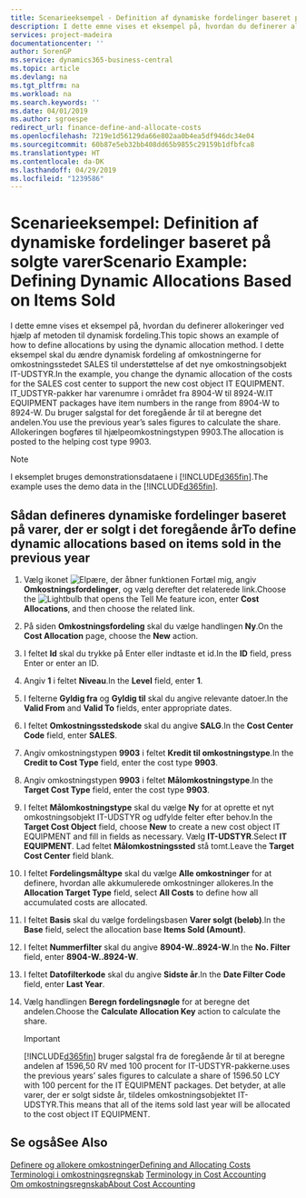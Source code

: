 ```yaml
---
title: Scenarieeksempel - Definition af dynamiske fordelinger baseret på solgte varer | Microsoft Docs
description: I dette emne vises et eksempel på, hvordan du definerer allokeringer ved hjælp af metoden til dynamisk fordeling.
services: project-madeira
documentationcenter: ''
author: SorenGP
ms.service: dynamics365-business-central
ms.topic: article
ms.devlang: na
ms.tgt_pltfrm: na
ms.workload: na
ms.search.keywords: ''
ms.date: 04/01/2019
ms.author: sgroespe
redirect_url: finance-define-and-allocate-costs
ms.openlocfilehash: 7219e1d56129da66e802aa0b4ea5df946dc34e04
ms.sourcegitcommit: 60b87e5eb32bb408dd65b9855c29159b1dfbfca8
ms.translationtype: HT
ms.contentlocale: da-DK
ms.lasthandoff: 04/29/2019
ms.locfileid: "1239586"
---
```

# <a name="scenario-example-defining-dynamic-allocations-based-on-items-sold"></a><span data-ttu-id="9962c-103">Scenarieeksempel: Definition af dynamiske fordelinger baseret på solgte varer</span><span class="sxs-lookup"><span data-stu-id="9962c-103">Scenario Example: Defining Dynamic Allocations Based on Items Sold</span></span>
<span data-ttu-id="9962c-104">I dette emne vises et eksempel på, hvordan du definerer allokeringer ved hjælp af metoden til dynamisk fordeling.</span><span class="sxs-lookup"><span data-stu-id="9962c-104">This topic shows an example of how to define allocations by using the dynamic allocation method.</span></span> <span data-ttu-id="9962c-105">I dette eksempel skal du ændre dynamisk fordeling af omkostningerne for omkostningsstedet SALES til understøttelse af det nye omkostningsobjekt IT-UDSTYR.</span><span class="sxs-lookup"><span data-stu-id="9962c-105">In the example, you change the dynamic allocation of the costs for the SALES cost center to support the new cost object IT EQUIPMENT.</span></span> <span data-ttu-id="9962c-106">IT_UDSTYR-pakker har varenumre i området fra 8904-W til 8924-W.</span><span class="sxs-lookup"><span data-stu-id="9962c-106">IT EQUIPMENT packages have item numbers in the range from 8904-W to 8924-W.</span></span> <span data-ttu-id="9962c-107">Du bruger salgstal for det foregående år til at beregne det andelen.</span><span class="sxs-lookup"><span data-stu-id="9962c-107">You use the previous year’s sales figures to calculate the share.</span></span> <span data-ttu-id="9962c-108">Allokeringen bogføres til hjælpeomkostningstypen 9903.</span><span class="sxs-lookup"><span data-stu-id="9962c-108">The allocation is posted to the helping cost type 9903.</span></span>  

> [!NOTE]  
>  <span data-ttu-id="9962c-109">I eksemplet bruges demonstrationsdataene i [!INCLUDE[d365fin](includes/d365fin_md.md)].</span><span class="sxs-lookup"><span data-stu-id="9962c-109">The example uses the demo data in the [!INCLUDE[d365fin](includes/d365fin_md.md)].</span></span>  

## <a name="to-define-dynamic-allocations-based-on-items-sold-in-the-previous-year"></a><span data-ttu-id="9962c-110">Sådan defineres dynamiske fordelinger baseret på varer, der er solgt i det foregående år</span><span class="sxs-lookup"><span data-stu-id="9962c-110">To define dynamic allocations based on items sold in the previous year</span></span>  

1.  <span data-ttu-id="9962c-111">Vælg ikonet ![Elpære, der åbner funktionen Fortæl mig](media/ui-search/search_small.png "Fortæl mig, hvad du vil foretage dig"), angiv **Omkostningsfordelinger**, og vælg derefter det relaterede link.</span><span class="sxs-lookup"><span data-stu-id="9962c-111">Choose the ![Lightbulb that opens the Tell Me feature](media/ui-search/search_small.png "Tell me what you want to do") icon, enter **Cost Allocations**, and then choose the related link.</span></span>  
2.  <span data-ttu-id="9962c-112">På siden **Omkostningsfordeling** skal du vælge handlingen **Ny**.</span><span class="sxs-lookup"><span data-stu-id="9962c-112">On the **Cost Allocation** page, choose the **New** action.</span></span>  
3.  <span data-ttu-id="9962c-113">I feltet **Id** skal du trykke på Enter eller indtaste et id.</span><span class="sxs-lookup"><span data-stu-id="9962c-113">In the **ID** field, press Enter or enter an ID.</span></span>  
4.  <span data-ttu-id="9962c-114">Angiv **1** i feltet **Niveau**.</span><span class="sxs-lookup"><span data-stu-id="9962c-114">In the **Level** field, enter **1**.</span></span>  
5.  <span data-ttu-id="9962c-115">I felterne **Gyldig fra** og **Gyldig til** skal du angive relevante datoer.</span><span class="sxs-lookup"><span data-stu-id="9962c-115">In the **Valid From** and **Valid To** fields, enter appropriate dates.</span></span>  
6.  <span data-ttu-id="9962c-116">I feltet **Omkostningsstedskode** skal du angive **SALG**.</span><span class="sxs-lookup"><span data-stu-id="9962c-116">In the **Cost Center Code** field, enter **SALES**.</span></span>  
7.  <span data-ttu-id="9962c-117">Angiv omkostningstypen **9903** i feltet **Kredit til omkostningstype**.</span><span class="sxs-lookup"><span data-stu-id="9962c-117">In the **Credit to Cost Type** field, enter the cost type **9903**.</span></span>  
8.  <span data-ttu-id="9962c-118">Angiv omkostningstypen **9903** i feltet **Målomkostningstype**.</span><span class="sxs-lookup"><span data-stu-id="9962c-118">In the **Target Cost Type** field, enter the cost type **9903**.</span></span>  
9. <span data-ttu-id="9962c-119">I feltet **Målomkostningstype** skal du vælge **Ny** for at oprette et nyt omkostningsobjekt IT-UDSTYR og udfylde felter efter behov.</span><span class="sxs-lookup"><span data-stu-id="9962c-119">In the **Target Cost Object** field, choose **New** to create a new cost object IT EQUIPMENT and fill in fields as necessary.</span></span> <span data-ttu-id="9962c-120">Vælg **IT-UDSTYR**.</span><span class="sxs-lookup"><span data-stu-id="9962c-120">Select **IT EQUIPMENT**.</span></span> <span data-ttu-id="9962c-121">Lad feltet **Målomkostningssted** stå tomt.</span><span class="sxs-lookup"><span data-stu-id="9962c-121">Leave the **Target Cost Center** field blank.</span></span>  
10. <span data-ttu-id="9962c-122">I feltet **Fordelingsmåltype** skal du vælge **Alle omkostninger** for at definere, hvordan alle akkumulerede omkostninger allokeres.</span><span class="sxs-lookup"><span data-stu-id="9962c-122">In the **Allocation Target Type** field, select **All Costs** to define how all accumulated costs are allocated.</span></span>  
11. <span data-ttu-id="9962c-123">I feltet **Basis** skal du vælge fordelingsbasen **Varer solgt (beløb)**.</span><span class="sxs-lookup"><span data-stu-id="9962c-123">In the **Base** field, select the allocation base **Items Sold (Amount)**.</span></span>  
12. <span data-ttu-id="9962c-124">I feltet **Nummerfilter** skal du angive **8904-W..8924-W**.</span><span class="sxs-lookup"><span data-stu-id="9962c-124">In the **No. Filter** field, enter **8904-W..8924-W**.</span></span>  
13. <span data-ttu-id="9962c-125">I feltet **Datofilterkode** skal du angive **Sidste år**.</span><span class="sxs-lookup"><span data-stu-id="9962c-125">In the **Date Filter Code** field, enter **Last Year**.</span></span>  
14. <span data-ttu-id="9962c-126">Vælg handlingen **Beregn fordelingsnøgle** for at beregne det andelen.</span><span class="sxs-lookup"><span data-stu-id="9962c-126">Choose the **Calculate Allocation Key** action to calculate the share.</span></span>  

    > [!IMPORTANT]  
    >  [!INCLUDE[d365fin](includes/d365fin_md.md)] <span data-ttu-id="9962c-127">bruger salgstal fra de foregående år til at beregne andelen af 1596,50 RV med 100 procent for IT-UDSTYR-pakkerne.</span><span class="sxs-lookup"><span data-stu-id="9962c-127">uses the previous years’ sales figures to calculate a share of 1596.50 LCY with 100 percent for the IT EQUIPMENT packages.</span></span> <span data-ttu-id="9962c-128">Det betyder, at alle varer, der er solgt sidste år, tildeles omkostningsobjektet IT-UDSTYR.</span><span class="sxs-lookup"><span data-stu-id="9962c-128">This means that all of the items sold last year will be allocated to the cost object IT EQUIPMENT.</span></span>  

## <a name="see-also"></a><span data-ttu-id="9962c-129">Se også</span><span class="sxs-lookup"><span data-stu-id="9962c-129">See Also</span></span>  
[<span data-ttu-id="9962c-130">Definere og allokere omkostninger</span><span class="sxs-lookup"><span data-stu-id="9962c-130">Defining and Allocating Costs</span></span>](finance-define-and-allocate-costs.md)  
<span data-ttu-id="9962c-131">[Terminologi i omkostningsregnskab](finance-terminology-in-cost-accounting.md) </span><span class="sxs-lookup"><span data-stu-id="9962c-131">[Terminology in Cost Accounting](finance-terminology-in-cost-accounting.md) </span></span>  
[<span data-ttu-id="9962c-132">Om omkostningsregnskab</span><span class="sxs-lookup"><span data-stu-id="9962c-132">About Cost Accounting</span></span>](finance-about-cost-accounting.md)
